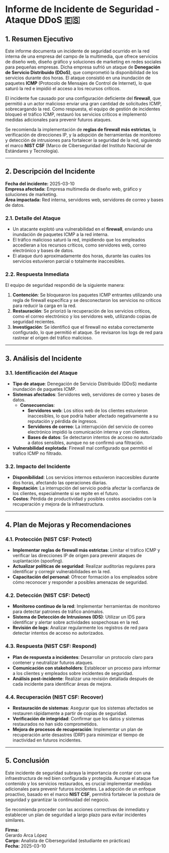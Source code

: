 # Informe de Incidente de Seguridad - Ataque DDoS 🇪🇸

## 1. Resumen Ejecutivo

Este informe documenta un incidente de seguridad ocurrido en la red interna de una empresa del campo de la multimedia, que ofrece servicios de diseño web, diseño gráfico y soluciones de marketing en redes sociales para pequeñas empresas. Dicha empresa sufrió un ataque de **Denegación de Servicio Distribuido (DDoS)**, que comprometió la disponibilidad de los servicios durante dos horas. El ataque consistió en una inundación de paquetes **ICMP** (Protocolo de Mensajes de Control de Internet), lo que saturó la red e impidió el acceso a los recursos críticos.

El incidente fue causado por una configuración deficiente del **firewall**, que permitió a un actor malicioso enviar una gran cantidad de solicitudes ICMP, sobrecargando la red. Como respuesta, el equipo de gestión de incidentes bloqueó el tráfico ICMP, restauró los servicios críticos e implementó medidas adicionales para prevenir futuros ataques.

Se recomienda la implementación de **reglas de firewall más estrictas**, la verificación de direcciones IP, y la adopción de herramientas de monitoreo y detección de intrusiones para fortalecer la seguridad de la red, siguiendo el marco **NIST CSF** (Marco de Ciberseguridad del Instituto Nacional de Estándares y Tecnología).

---

## 2. Descripción del Incidente

**Fecha del incidente:** 2025-03-10  
**Empresa afectada:** Empresa multimedia de diseño web, gráfico y soluciones de marketing.  
**Área impactada:** Red interna, servidores web, servidores de correo y bases de datos.

### 2.1. Detalle del Ataque

- Un atacante explotó una vulnerabilidad en el **firewall**, enviando una inundación de paquetes ICMP a la red interna.
- El tráfico malicioso saturó la red, impidiendo que los empleados accedieran a los recursos críticos, como servidores web, correo electrónico y bases de datos.
- El ataque duró aproximadamente dos horas, durante las cuales los servicios estuvieron parcial o totalmente inaccesibles.

### 2.2. Respuesta Inmediata

El equipo de seguridad respondió de la siguiente manera:

1. **Contención**: Se bloquearon los paquetes ICMP entrantes utilizando una regla de firewall específica y se desconectaron los servicios no críticos para reducir la carga en la red.
2. **Restauración**: Se priorizó la recuperación de los servicios críticos, como el correo electrónico y los servidores web, utilizando copias de seguridad recientes.
3. **Investigación**: Se identificó que el firewall no estaba correctamente configurado, lo que permitió el ataque. Se revisaron los logs de red para rastrear el origen del tráfico malicioso.

---

## 3. Análisis del Incidente

### 3.1. Identificación del Ataque

- **Tipo de ataque**: Denegación de Servicio Distribuido (DDoS) mediante inundación de paquetes ICMP.
- **Sistemas afectados**: Servidores web, servidores de correo y bases de datos.
  - **Consecuencias**: 
    - **Servidores web**: Los sitios web de los clientes estuvieron inaccesibles, lo que podría haber afectado negativamente a su reputación y pérdida de ingresos.
    - **Servidores de correo**: La interrupción del servicio de correo electrónico impidió la comunicación interna y con clientes.
    - **Bases de datos**: Se detectaron intentos de acceso no autorizado a datos sensibles, aunque no se confirmó una filtración.
- **Vulnerabilidad explotada**: Firewall mal configurado que permitió el tráfico ICMP no filtrado.

### 3.2. Impacto del Incidente

- **Disponibilidad**: Los servicios internos estuvieron inaccesibles durante dos horas, afectando las operaciones diarias.
- **Reputación**: La interrupción del servicio podría afectar la confianza de los clientes, especialmente si se repite en el futuro.
- **Costos**: Pérdida de productividad y posibles costos asociados con la recuperación y mejora de la infraestructura.

---

## 4. Plan de Mejoras y Recomendaciones

### 4.1. Protección (NIST CSF: **Protect**)

- **Implementar reglas de firewall más estrictas**: Limitar el tráfico ICMP y verificar las direcciones IP de origen para prevenir ataques de suplantación (spoofing).
- **Actualizar políticas de seguridad**: Realizar auditorías regulares para identificar y corregir vulnerabilidades en la red.
- **Capacitación del personal**: Ofrecer formación a los empleados sobre cómo reconocer y responder a posibles amenazas de seguridad.

### 4.2. Detección (NIST CSF: **Detect**)

- **Monitoreo continuo de la red**: Implementar herramientas de monitoreo para detectar patrones de tráfico anómalos.
- **Sistema de Detección de Intrusiones (IDS)**: Utilizar un IDS para identificar y alertar sobre actividades sospechosas en la red.
- **Revisión de logs**: Analizar regularmente los registros de red para detectar intentos de acceso no autorizados.

### 4.3. Respuesta (NIST CSF: **Respond**)

- **Plan de respuesta a incidentes**: Desarrollar un protocolo claro para contener y neutralizar futuros ataques.
- **Comunicación con stakeholders**: Establecer un proceso para informar a los clientes y empleados sobre incidentes de seguridad.
- **Análisis post-incidente**: Realizar una revisión detallada después de cada incidente para identificar áreas de mejora.

### 4.4. Recuperación (NIST CSF: **Recover**)

- **Restauración de sistemas**: Asegurar que los sistemas afectados se restauren rápidamente a partir de copias de seguridad.
- **Verificación de integridad**: Confirmar que los datos y sistemas restaurados no han sido comprometidos.
- **Mejora de procesos de recuperación**: Implementar un plan de recuperación ante desastres (DRP) para minimizar el tiempo de inactividad en futuros incidentes.

---

## 5. Conclusión

Este incidente de seguridad subraya la importancia de contar con una infraestructura de red bien configurada y protegida. Aunque el ataque fue contenido y los servicios restaurados, es crucial implementar medidas adicionales para prevenir futuros incidentes. La adopción de un enfoque proactivo, basado en el marco **NIST CSF**, permitirá fortalecer la postura de seguridad y garantizar la continuidad del negocio.

Se recomienda proceder con las acciones correctivas de inmediato y establecer un plan de seguridad a largo plazo para evitar incidentes similares.

**Firma:**  
Gerardo Arca López  
**Cargo:** Analista de Ciberseguridad (estudiante en prácticas)  
**Fecha:** 2025-03-10

